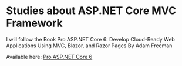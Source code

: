 # Studies about ASP.NET Core MVC Framework

I will follow the Book Pro ASP.NET Core 6: Develop Cloud-Ready Web Applications Using MVC, Blazor, and Razor Pages By Adam Freeman

Available here: [Pro ASP.NET Core 6](https://www.amazon.com.br/Pro-ASP-NET-Core-Cloud-Ready-Applications-ebook/dp/B09TDKPSCZ/ref=sr_1_1?__mk_pt_BR=%C3%85M%C3%85%C5%BD%C3%95%C3%91&s=books&sr=1-1) 